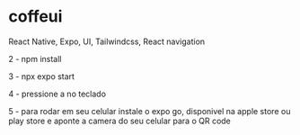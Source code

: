 # coffeui
React Native, Expo, UI, Tailwindcss, React navigation

2 - npm install 

3 - npx expo start 

4 - pressione a no teclado

5 - para rodar em seu celular instale o expo go, disponivel na apple store ou play store
    e aponte a camera do seu celular para o QR code 
